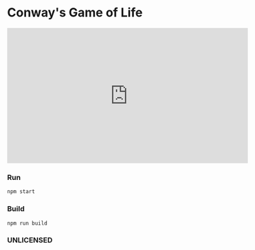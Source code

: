 # Conway's Game of Life

<iframe width="560" height="315" src="https://www.youtube.com/embed/1U7CqQjOdFc" frameborder="0" allow="accelerometer; autoplay; encrypted-media; gyroscope; picture-in-picture" allowfullscreen></iframe>

### Run
```
npm start
```

### Build
```
npm run build
```


### UNLICENSED
